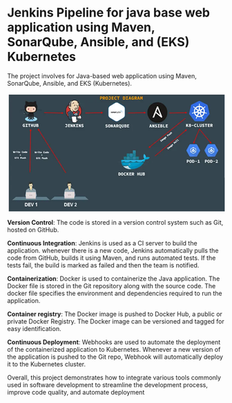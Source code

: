 # Jenkins Pipeline for java base web application using Maven, SonarQube, Ansible, and (EKS) Kubernetes

The project involves for Java-based web application using Maven, SonarQube, Ansible, and EKS (Kubernetes).

![diagram](1.png)

**Version Control**: The code is stored in a version control system such as Git, hosted on GitHub. 

**Continuous Integration**: Jenkins is used as a CI server to build the application. whenever there 
is a new code, Jenkins automatically pulls the code from GitHub, builds it using Maven, and runs 
automated tests. If the tests fail, the build is marked as failed and then the team is notified.

**Containerization**: Docker is used to containerize the Java application. The Docker file is stored
in the Git repository along with the source code. The docker file specifies the environment and dependencies 
required to run the application.

**Container registry**: The Docker image is pushed to Docker Hub, a public or private Docker Registry. 
The Docker image can be versioned and tagged for easy identification.

**Continuous Deployment**: Webhooks are used to automate the deployment of the containerized application 
to Kubernetes. Whenever a new version of the application is pushed to  the Git repo, Webhook will automatically 
deploy it to the Kubernetes cluster.

Overall, this project demonstrates how to integrate various tools commonly used in software development to 
streamline the development process, improve code quality, and automate deployment
